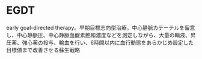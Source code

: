 # EGDT
 early goal-directed therapy。早期目標志向型治療。中心静脈カテーテルを留意し、中心静脈圧、中心静脈血酸素飽和濃度などを測定しながら、大量の輸液、昇圧薬、強心薬の投与、輸血を行い、6時間以内に血行動態をあらかじめ設定した目標値まで改善させる蘇生戦略
